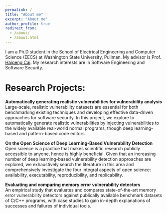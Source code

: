 ```yaml
---
permalink: /
title: "About me"
excerpt: "About me"
author_profile: true
redirect_from: 
  - /about/
  - /about.html
---
```


I am a Ph.D student in the School of Electrical Engineering and Computer Science (EECS) at Washington State University, Pullman. My advisor is Prof. [Haipeng Cai](https://chapering.github.io/). My research interests are in Software Engineering and Software Security.

# Research Projects:

**Automatically generating realistic vulnerabilities for vulnerability analysis** \
Large-scale, realistic vulnerability datasets are essential for both benchmarking existing techniques and developing effective data-driven approaches for software security. In this project, we explore to automatically generate realistic vulnerabilities by injecting vulnerabilities to the widely available real-world normal programs, though deep learning-based and pattern-based code editors.

**On the Open Science of Deep Learning-Based Vulnerability Detection** \
Open science is a practice that makes scientific research publicly accessible to anyone, hence is highly beneficial. Given that an increasing number of deep learning-based vulnerability detection approaches are explored, we exhaustively search the literature in this area and comprehensively investigate the four integral aspects of open science: availability, executability, reproducibility, and replicability.

**Evaluating and comparing memory error vulnerability detectors** \
An empirical study that evaluates and compares state-of-the-art memory error vulnerability detectors against publically available benchmark datasets of C/C++ programs, with case studies to gain in-depth explanations of successes and failures of individual tools.


